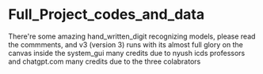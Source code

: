 # Full_Project_codes_and_data
There're some amazing hand_written_digit recognizing models, please read the commments, and v3 (version 3) runs with its almost full glory on the canvas inside the system_gui
many credits due to nyush icds professors and chatgpt.com
many credits due to the three colabrators 
